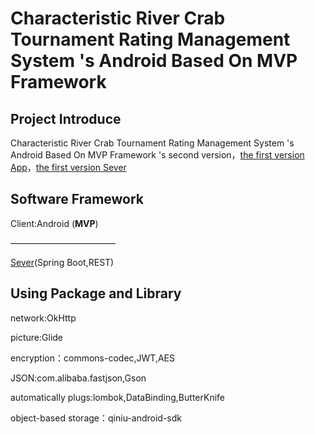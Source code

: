 # Characteristic River Crab Tournament Rating Management System 's Android Based On MVP Framework

## Project Introduce
Characteristic River Crab Tournament Rating Management System 's Android Based On MVP Framework 's second version，[the first version App](https://gitee.com/spencercjh/CrabScore)，[the first version Sever](https://gitee.com/spencercjh/CrabScore_Sever)

## Software Framework

Client:Android (**MVP**)

————————————

[Sever](https://github.com/spencercjh/crabscore_springboot)(Spring Boot,REST)

## Using Package and Library 

network:OkHttp

picture:Glide

encryption：commons-codec,JWT,AES

JSON:com.alibaba.fastjson,Gson

automatically plugs:lombok,DataBinding,ButterKnife

object-based storage：qiniu-android-sdk
